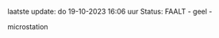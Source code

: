 laatste update: 
do 19-10-2023 16:06   uur 
Status: FAALT - geel - 
<div class="service Y">microstation</div>